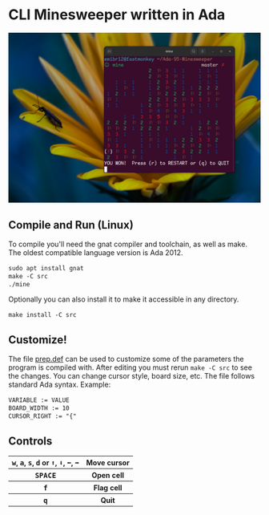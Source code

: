 # CLI Minesweeper written in Ada

![Image of program](./example.png)

## Compile and Run (Linux)
To compile you'll need the gnat compiler and toolchain, as well as make. The oldest compatible language version is Ada 2012.
```shell
sudo apt install gnat
make -C src
./mine
```
Optionally you can also install it to make it accessible in any directory.
```shell
make install -C src
```

## Customize!
The file [prep.def](src/prep.def) can be used to customize some of the parameters the program is compiled with. After editing you must rerun `make -C src` to see the changes. You can change cursor style, board size, etc. The file follows standard Ada syntax. Example:
```shell
VARIABLE := VALUE
BOARD_WIDTH := 10
CURSOR_RIGHT := "{"
```



## Controls
<table>
    <tr>
        <th>
            <kbd>w</kbd>, <kbd>a</kbd>, <kbd>s</kbd>, <kbd>d</kbd>
            or
            <kbd>⬆️</kbd>, <kbd>⬇️</kbd>, <kbd>⬅️</kbd>, <kbd>➡️</kbd>
        </th>
        <th>Move cursor</th>
    </tr>
     <tr>
        <th><kbd>SPACE</kbd></th>
        <th>Open cell</th>
    </tr>
     <tr>
        <th><kbd>f</kbd></th>
        <th>Flag cell</th>
    </tr>
     <tr>
        <th><kbd>q</kbd></th>
        <th>Quit</th>
    </tr>
</table>
